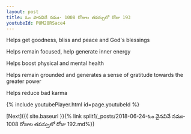 ```yaml
---
layout: post
title: ఓం పానవినే నమః- 1008 రోజుల తపస్సులో రోజు 193
youtubeId: PUM28RSace4
---
```

 
 
Helps get goodness, bliss and peace and God's blessings
 
Helps remain focused, help generate inner energy 
 
Helps boost physical and mental health 
 
Helps remain grounded and generates a sense of gratitude towards the greater power 
 
Helps reduce bad karma
 
 
 
 


{% include youtubePlayer.html id=page.youtubeId %}
 
[Next]({{ site.baseurl }}{% link  split1/_posts/2018-06-24-ఓం వైనవినే నమః- 1008 రోజుల తపస్సులో రోజు 192.md%})
 
